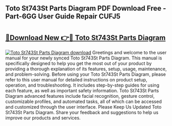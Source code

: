 ## Toto St743St Parts Diagram PDF Download Free - Part-6GG User Guide Repair CUFJ5

# <h2><a href="http://dftj75r.blite.top/?on=Toto+St743St+Parts+Diagram">🔗Download New 👉🔴 Toto St743St Parts Diagram</a></h2>

[![Toto St743St Parts Diagram download](https://i.imgur.com/lujVjoI.png)](http://dftj75r.blite.top/?on=Toto+St743St+Parts+Diagram)
Greetings and welcome to the user manual for your newly synced Toto St743St Parts Diagram. This manual is specifically designed to help you get the most out of your product by providing a thorough explanation of its features, setup, usage, maintenance, and problem-solving. Before using your Toto St743St Parts Diagram, please refer to this user manual for detailed instructions on product setup, operation, and troubleshooting. It includes step-by-step guides for using each feature, as well as important safety information. Toto St743St Parts Diagram advanced features include facial recognition, gesture control, customizable profiles, and automated tasks, all of which can be accessed and customized through the user interface. Please Keep Us Updated Toto St743St Parts Diagram. Share your feedback and suggestions to help us improve our products and services.
